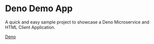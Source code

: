 # Deno Demo App

A quick and easy sample project to showcase a Deno Microservice and HTML Client Application.

[Deno](https://deno.land/)